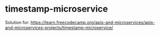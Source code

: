 # timestamp-microservice
Solution for: https://learn.freecodecamp.org/apis-and-microservices/apis-and-microservices-projects/timestamp-microservice/
